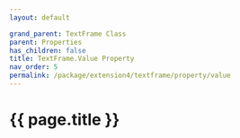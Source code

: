 ```yaml
---
layout: default

grand_parent: TextFrame Class
parent: Properties
has_children: false
title: TextFrame.Value Property
nav_order: 5
permalink: /package/extension4/textframe/property/value
---
```

# {{ page.title }}